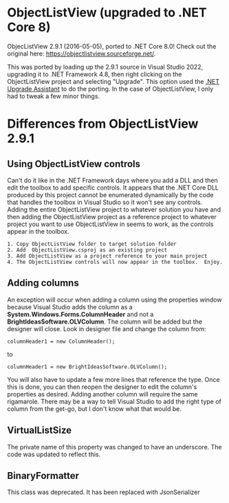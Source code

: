 # ObjectListView (upgraded to .NET Core 8)
ObjecListView 2.9.1 (2016-05-05), ported to .NET Core 8.0!  Check out the original here: https://objectlistview.sourceforge.net/.

This was ported by loading up the 2.9.1 source in Visual Studio 2022, upgrading it to .NET Framework 4.8, then right clicking on the ObjectListView project and selecting "Upgrade".  This option used the [.NET Upgrade Assistant](https://marketplace.visualstudio.com/items?itemName=ms-dotnettools.upgradeassistant) to do the porting.  In the case of ObjectListView, I only had to tweak a few minor things.

# Differences from ObjectListView 2.9.1

## Using ObjectListView controls
Can't do it like in the .NET Framework days where you add a DLL and then edit the toolbox to add specific controls.  It appears that the .NET Core DLL produced by this project cannot be enumerated dynamically by the code that handles the toolbox in Visual Studio so it won't see any controls.  Adding the entire ObjectListView project to whatever solution you have and then adding the ObjectListView project as a reference project to whatever project you want to use ObjectListView in seems to work, as the controls appear in the toolbox.
	
	1. Copy ObjectListView folder to target solution folder
	2. Add  ObjectListView.csproj as an existing project
	3. Add ObjectListView as a project reference to your main project
	4. The ObjectListView controls will now appear in the toolbox.  Enjoy.

## Adding columns
An exception will occur when adding a column using the properties window because Visual Studio adds the column as a **System.Windows.Forms.ColumnHeader** and not a **BrightIdeasSoftware.OLVColumn**.  The column will be added but the designer will close.  Look in designer file and change the column from:

    columnHeader1 = new ColumnHeader();

to 

    columnHeader1 = new BrightIdeasSoftware.OLVColumn();

You will also have to update a few more lines that reference the type.  Once this is done, you can then reopen the designer to edit the column's properties as desired.  Adding another column will require the same rigamarole.  There may be a way to tell Visual Studio to add the right type of column from the get-go, but I don't know what that would be.

## VirtualListSize

The private name of this property was changed to have an underscore.  The code was updated to reflect this.

## BinaryFormatter

This class was deprecated.  It has been replaced with JsonSerializer
